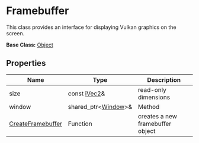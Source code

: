 # Framebuffer

This class provides an interface for displaying Vulkan graphics on the screen.

**Base Class:** [Object](Object)

## Properties

| Name | Type | Description |
|---|---|---|
| size | const [iVec2](iVec2.md)& | read-only dimensions |
| window | shared_ptr<[Window](Window.md)\>& | Method | read-only window object |
| [CreateFramebuffer](CreateFramebuffer.md) | Function | creates a new framebuffer object |
